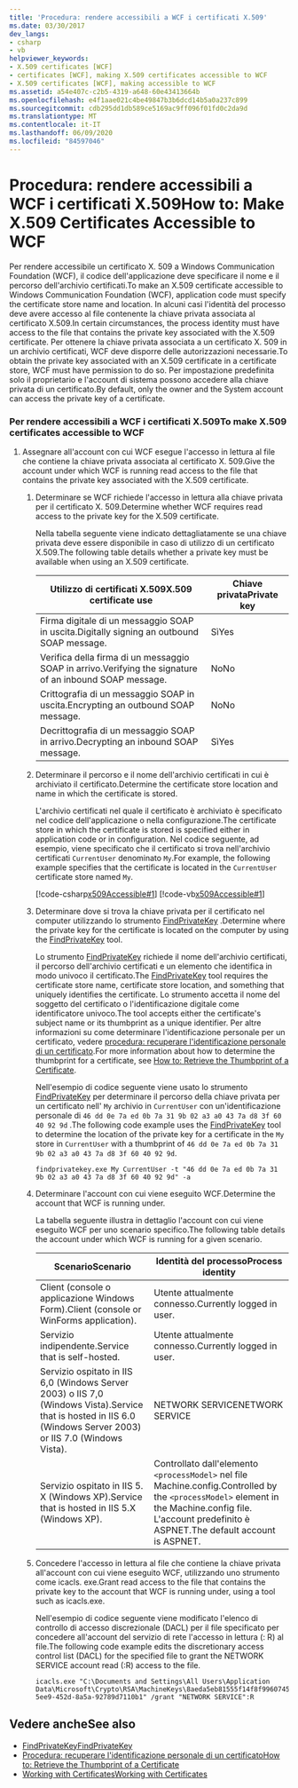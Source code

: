```yaml
---
title: 'Procedura: rendere accessibili a WCF i certificati X.509'
ms.date: 03/30/2017
dev_langs:
- csharp
- vb
helpviewer_keywords:
- X.509 certificates [WCF]
- certificates [WCF], making X.509 certificates accessible to WCF
- X.509 certificates [WCF], making accessible to WCF
ms.assetid: a54e407c-c2b5-4319-a648-60e43413664b
ms.openlocfilehash: e4f1aae021c4be49847b3b6dcd14b5a0a237c899
ms.sourcegitcommit: cdb295dd1db589ce5169ac9ff096f01fd0c2da9d
ms.translationtype: MT
ms.contentlocale: it-IT
ms.lasthandoff: 06/09/2020
ms.locfileid: "84597046"
---
```

# <a name="how-to-make-x509-certificates-accessible-to-wcf"></a><span data-ttu-id="319ef-102">Procedura: rendere accessibili a WCF i certificati X.509</span><span class="sxs-lookup"><span data-stu-id="319ef-102">How to: Make X.509 Certificates Accessible to WCF</span></span>
<span data-ttu-id="319ef-103">Per rendere accessibile un certificato X. 509 a Windows Communication Foundation (WCF), il codice dell'applicazione deve specificare il nome e il percorso dell'archivio certificati.</span><span class="sxs-lookup"><span data-stu-id="319ef-103">To make an X.509 certificate accessible to Windows Communication Foundation (WCF), application code must specify the certificate store name and location.</span></span> <span data-ttu-id="319ef-104">In alcuni casi l'identità del processo deve avere accesso al file contenente la chiave privata associata al certificato X.509.</span><span class="sxs-lookup"><span data-stu-id="319ef-104">In certain circumstances, the process identity must have access to the file that contains the private key associated with the X.509 certificate.</span></span> <span data-ttu-id="319ef-105">Per ottenere la chiave privata associata a un certificato X. 509 in un archivio certificati, WCF deve disporre delle autorizzazioni necessarie.</span><span class="sxs-lookup"><span data-stu-id="319ef-105">To obtain the private key associated with an X.509 certificate in a certificate store, WCF must have permission to do so.</span></span> <span data-ttu-id="319ef-106">Per impostazione predefinita solo il proprietario e l'account di sistema possono accedere alla chiave privata di un certificato.</span><span class="sxs-lookup"><span data-stu-id="319ef-106">By default, only the owner and the System account can access the private key of a certificate.</span></span>  
  
### <a name="to-make-x509-certificates-accessible-to-wcf"></a><span data-ttu-id="319ef-107">Per rendere accessibili a WCF i certificati X.509</span><span class="sxs-lookup"><span data-stu-id="319ef-107">To make X.509 certificates accessible to WCF</span></span>  
  
1. <span data-ttu-id="319ef-108">Assegnare all'account con cui WCF esegue l'accesso in lettura al file che contiene la chiave privata associata al certificato X. 509.</span><span class="sxs-lookup"><span data-stu-id="319ef-108">Give the account under which WCF is running read access to the file that contains the private key associated with the X.509 certificate.</span></span>  
  
    1. <span data-ttu-id="319ef-109">Determinare se WCF richiede l'accesso in lettura alla chiave privata per il certificato X. 509.</span><span class="sxs-lookup"><span data-stu-id="319ef-109">Determine whether WCF requires read access to the private key for the X.509 certificate.</span></span>  
  
         <span data-ttu-id="319ef-110">Nella tabella seguente viene indicato dettagliatamente se una chiave privata deve essere disponibile in caso di utilizzo di un certificato X.509.</span><span class="sxs-lookup"><span data-stu-id="319ef-110">The following table details whether a private key must be available when using an X.509 certificate.</span></span>  
  
        |<span data-ttu-id="319ef-111">Utilizzo di certificati X.509</span><span class="sxs-lookup"><span data-stu-id="319ef-111">X.509 certificate use</span></span>|<span data-ttu-id="319ef-112">Chiave privata</span><span class="sxs-lookup"><span data-stu-id="319ef-112">Private key</span></span>|  
        |---------------------------|-----------------|  
        |<span data-ttu-id="319ef-113">Firma digitale di un messaggio SOAP in uscita.</span><span class="sxs-lookup"><span data-stu-id="319ef-113">Digitally signing an outbound SOAP message.</span></span>|<span data-ttu-id="319ef-114">Sì</span><span class="sxs-lookup"><span data-stu-id="319ef-114">Yes</span></span>|  
        |<span data-ttu-id="319ef-115">Verifica della firma di un messaggio SOAP in arrivo.</span><span class="sxs-lookup"><span data-stu-id="319ef-115">Verifying the signature of an inbound SOAP message.</span></span>|<span data-ttu-id="319ef-116">No</span><span class="sxs-lookup"><span data-stu-id="319ef-116">No</span></span>|  
        |<span data-ttu-id="319ef-117">Crittografia di un messaggio SOAP in uscita.</span><span class="sxs-lookup"><span data-stu-id="319ef-117">Encrypting an outbound SOAP message.</span></span>|<span data-ttu-id="319ef-118">No</span><span class="sxs-lookup"><span data-stu-id="319ef-118">No</span></span>|  
        |<span data-ttu-id="319ef-119">Decrittografia di un messaggio SOAP in arrivo.</span><span class="sxs-lookup"><span data-stu-id="319ef-119">Decrypting an inbound SOAP message.</span></span>|<span data-ttu-id="319ef-120">Sì</span><span class="sxs-lookup"><span data-stu-id="319ef-120">Yes</span></span>|  
  
    2. <span data-ttu-id="319ef-121">Determinare il percorso e il nome dell'archivio certificati in cui è archiviato il certificato.</span><span class="sxs-lookup"><span data-stu-id="319ef-121">Determine the certificate store location and name in which the certificate is stored.</span></span>  
  
         <span data-ttu-id="319ef-122">L'archivio certificati nel quale il certificato è archiviato è specificato nel codice dell'applicazione o nella configurazione.</span><span class="sxs-lookup"><span data-stu-id="319ef-122">The certificate store in which the certificate is stored is specified either in application code or in configuration.</span></span> <span data-ttu-id="319ef-123">Nel codice seguente, ad esempio, viene specificato che il certificato si trova nell'archivio certificati `CurrentUser` denominato `My`.</span><span class="sxs-lookup"><span data-stu-id="319ef-123">For example, the following example specifies that the certificate is located in the `CurrentUser` certificate store named `My`.</span></span>  
  
         [!code-csharp[x509Accessible#1](../../../../samples/snippets/csharp/VS_Snippets_CFX/x509accessible/cs/source.cs#1)]
         [!code-vb[x509Accessible#1](../../../../samples/snippets/visualbasic/VS_Snippets_CFX/x509accessible/vb/source.vb#1)]  
  
    3. <span data-ttu-id="319ef-124">Determinare dove si trova la chiave privata per il certificato nel computer utilizzando lo strumento [FindPrivateKey](../samples/findprivatekey.md) .</span><span class="sxs-lookup"><span data-stu-id="319ef-124">Determine where the private key for the certificate is located on the computer by using the [FindPrivateKey](../samples/findprivatekey.md) tool.</span></span>  
  
         <span data-ttu-id="319ef-125">Lo strumento [FindPrivateKey](../samples/findprivatekey.md) richiede il nome dell'archivio certificati, il percorso dell'archivio certificati e un elemento che identifica in modo univoco il certificato.</span><span class="sxs-lookup"><span data-stu-id="319ef-125">The [FindPrivateKey](../samples/findprivatekey.md) tool requires the certificate store name, certificate store location, and something that uniquely identifies the certificate.</span></span> <span data-ttu-id="319ef-126">Lo strumento accetta il nome del soggetto del certificato o l'identificazione digitale come identificatore univoco.</span><span class="sxs-lookup"><span data-stu-id="319ef-126">The tool accepts either the certificate's subject name or its thumbprint as a unique identifier.</span></span> <span data-ttu-id="319ef-127">Per altre informazioni su come determinare l'identificazione personale per un certificato, vedere [procedura: recuperare l'identificazione personale di un certificato](how-to-retrieve-the-thumbprint-of-a-certificate.md).</span><span class="sxs-lookup"><span data-stu-id="319ef-127">For more information about how to determine the thumbprint for a certificate, see [How to: Retrieve the Thumbprint of a Certificate](how-to-retrieve-the-thumbprint-of-a-certificate.md).</span></span>  
  
         <span data-ttu-id="319ef-128">Nell'esempio di codice seguente viene usato lo strumento [FindPrivateKey](../samples/findprivatekey.md) per determinare il percorso della chiave privata per un certificato nell' `My` archivio in `CurrentUser` con un'identificazione personale di `46 dd 0e 7a ed 0b 7a 31 9b 02 a3 a0 43 7a d8 3f 60 40 92 9d` .</span><span class="sxs-lookup"><span data-stu-id="319ef-128">The following code example uses the [FindPrivateKey](../samples/findprivatekey.md) tool to determine the location of the private key for a certificate in the `My` store in `CurrentUser` with a thumbprint of `46 dd 0e 7a ed 0b 7a 31 9b 02 a3 a0 43 7a d8 3f 60 40 92 9d`.</span></span>  
  
        ```console
        findprivatekey.exe My CurrentUser -t "46 dd 0e 7a ed 0b 7a 31 9b 02 a3 a0 43 7a d8 3f 60 40 92 9d" -a  
        ```  
  
    4. <span data-ttu-id="319ef-129">Determinare l'account con cui viene eseguito WCF.</span><span class="sxs-lookup"><span data-stu-id="319ef-129">Determine the account that WCF is running under.</span></span>  
  
         <span data-ttu-id="319ef-130">La tabella seguente illustra in dettaglio l'account con cui viene eseguito WCF per uno scenario specifico.</span><span class="sxs-lookup"><span data-stu-id="319ef-130">The following table details the account under which WCF is running for a given scenario.</span></span>  
  
        |<span data-ttu-id="319ef-131">Scenario</span><span class="sxs-lookup"><span data-stu-id="319ef-131">Scenario</span></span>|<span data-ttu-id="319ef-132">Identità del processo</span><span class="sxs-lookup"><span data-stu-id="319ef-132">Process identity</span></span>|  
        |--------------|----------------------|  
        |<span data-ttu-id="319ef-133">Client (console o applicazione Windows Form).</span><span class="sxs-lookup"><span data-stu-id="319ef-133">Client (console or WinForms application).</span></span>|<span data-ttu-id="319ef-134">Utente attualmente connesso.</span><span class="sxs-lookup"><span data-stu-id="319ef-134">Currently logged in user.</span></span>|  
        |<span data-ttu-id="319ef-135">Servizio indipendente.</span><span class="sxs-lookup"><span data-stu-id="319ef-135">Service that is self-hosted.</span></span>|<span data-ttu-id="319ef-136">Utente attualmente connesso.</span><span class="sxs-lookup"><span data-stu-id="319ef-136">Currently logged in user.</span></span>|  
        |<span data-ttu-id="319ef-137">Servizio ospitato in IIS 6,0 (Windows Server 2003) o IIS 7,0 (Windows Vista).</span><span class="sxs-lookup"><span data-stu-id="319ef-137">Service that is hosted in IIS 6.0 (Windows Server 2003) or IIS 7.0 (Windows Vista).</span></span>|<span data-ttu-id="319ef-138">NETWORK SERVICE</span><span class="sxs-lookup"><span data-stu-id="319ef-138">NETWORK SERVICE</span></span>|  
        |<span data-ttu-id="319ef-139">Servizio ospitato in IIS 5. X (Windows XP).</span><span class="sxs-lookup"><span data-stu-id="319ef-139">Service that is hosted in IIS 5.X (Windows XP).</span></span>|<span data-ttu-id="319ef-140">Controllato dall'elemento `<processModel>` nel file Machine.config.</span><span class="sxs-lookup"><span data-stu-id="319ef-140">Controlled by the `<processModel>` element in the Machine.config file.</span></span> <span data-ttu-id="319ef-141">L'account predefinito è ASPNET.</span><span class="sxs-lookup"><span data-stu-id="319ef-141">The default account is ASPNET.</span></span>|  
  
    5. <span data-ttu-id="319ef-142">Concedere l'accesso in lettura al file che contiene la chiave privata all'account con cui viene eseguito WCF, utilizzando uno strumento come icacls. exe.</span><span class="sxs-lookup"><span data-stu-id="319ef-142">Grant read access to the file that contains the private key to the account that WCF is running under, using a tool such as icacls.exe.</span></span>  
  
         <span data-ttu-id="319ef-143">Nell'esempio di codice seguente viene modificato l'elenco di controllo di accesso discrezionale (DACL) per il file specificato per concedere all'account del servizio di rete l'accesso in lettura (: R) al file.</span><span class="sxs-lookup"><span data-stu-id="319ef-143">The following code example edits the discretionary access control list (DACL) for the specified file to grant the NETWORK SERVICE account read (:R) access to the file.</span></span>  
  
        ```console
        icacls.exe "C:\Documents and Settings\All Users\Application Data\Microsoft\Crypto\RSA\MachineKeys\8aeda5eb81555f14f8f9960745b5a40d_38f7de48-5ee9-452d-8a5a-92789d7110b1" /grant "NETWORK SERVICE":R  
        ```  
  
## <a name="see-also"></a><span data-ttu-id="319ef-144">Vedere anche</span><span class="sxs-lookup"><span data-stu-id="319ef-144">See also</span></span>

- [<span data-ttu-id="319ef-145">FindPrivateKey</span><span class="sxs-lookup"><span data-stu-id="319ef-145">FindPrivateKey</span></span>](../samples/findprivatekey.md)
- [<span data-ttu-id="319ef-146">Procedura: recuperare l'identificazione personale di un certificato</span><span class="sxs-lookup"><span data-stu-id="319ef-146">How to: Retrieve the Thumbprint of a Certificate</span></span>](how-to-retrieve-the-thumbprint-of-a-certificate.md)
- [<span data-ttu-id="319ef-147">Working with Certificates</span><span class="sxs-lookup"><span data-stu-id="319ef-147">Working with Certificates</span></span>](working-with-certificates.md)
